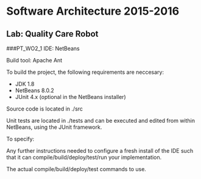 # Software Architecture 2015-2016
## Lab: Quality Care Robot

###PT_WO2_1
IDE: NetBeans

Build tool: Apache Ant

To build the project, the following requirements are neccesary:
- JDK 1.8
- NetBeans 8.0.2
- JUnit 4.x (optional in the NetBeans installer)

Source code is located in ./src

Unit tests are located in ./tests and can be executed and edited from within NetBeans, using the JUnit framework.

To specify:

Any further instructions needed to configure a fresh install of the IDE such that it can compile/build/deploy/test/run your implementation.

The actual compile/build/deploy/test commands to use.
